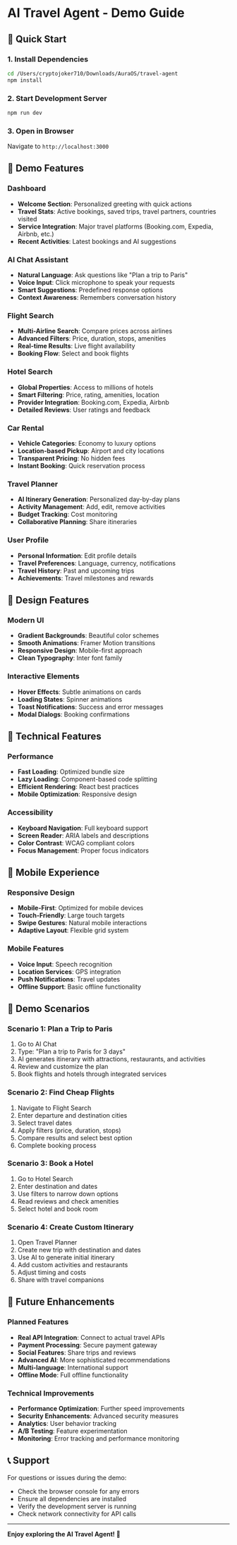# AI Travel Agent - Demo Guide

## 🚀 Quick Start

### 1. Install Dependencies
```bash
cd /Users/cryptojoker710/Downloads/AuraOS/travel-agent
npm install
```

### 2. Start Development Server
```bash
npm run dev
```

### 3. Open in Browser
Navigate to `http://localhost:3000`

## 🎯 Demo Features

### Dashboard
- **Welcome Section**: Personalized greeting with quick actions
- **Travel Stats**: Active bookings, saved trips, travel partners, countries visited
- **Service Integration**: Major travel platforms (Booking.com, Expedia, Airbnb, etc.)
- **Recent Activities**: Latest bookings and AI suggestions

### AI Chat Assistant
- **Natural Language**: Ask questions like "Plan a trip to Paris"
- **Voice Input**: Click microphone to speak your requests
- **Smart Suggestions**: Predefined response options
- **Context Awareness**: Remembers conversation history

### Flight Search
- **Multi-Airline Search**: Compare prices across airlines
- **Advanced Filters**: Price, duration, stops, amenities
- **Real-time Results**: Live flight availability
- **Booking Flow**: Select and book flights

### Hotel Search
- **Global Properties**: Access to millions of hotels
- **Smart Filtering**: Price, rating, amenities, location
- **Provider Integration**: Booking.com, Expedia, Airbnb
- **Detailed Reviews**: User ratings and feedback

### Car Rental
- **Vehicle Categories**: Economy to luxury options
- **Location-based Pickup**: Airport and city locations
- **Transparent Pricing**: No hidden fees
- **Instant Booking**: Quick reservation process

### Travel Planner
- **AI Itinerary Generation**: Personalized day-by-day plans
- **Activity Management**: Add, edit, remove activities
- **Budget Tracking**: Cost monitoring
- **Collaborative Planning**: Share itineraries

### User Profile
- **Personal Information**: Edit profile details
- **Travel Preferences**: Language, currency, notifications
- **Travel History**: Past and upcoming trips
- **Achievements**: Travel milestones and rewards

## 🎨 Design Features

### Modern UI
- **Gradient Backgrounds**: Beautiful color schemes
- **Smooth Animations**: Framer Motion transitions
- **Responsive Design**: Mobile-first approach
- **Clean Typography**: Inter font family

### Interactive Elements
- **Hover Effects**: Subtle animations on cards
- **Loading States**: Spinner animations
- **Toast Notifications**: Success and error messages
- **Modal Dialogs**: Booking confirmations

## 🔧 Technical Features

### Performance
- **Fast Loading**: Optimized bundle size
- **Lazy Loading**: Component-based code splitting
- **Efficient Rendering**: React best practices
- **Mobile Optimization**: Responsive design

### Accessibility
- **Keyboard Navigation**: Full keyboard support
- **Screen Reader**: ARIA labels and descriptions
- **Color Contrast**: WCAG compliant colors
- **Focus Management**: Proper focus indicators

## 📱 Mobile Experience

### Responsive Design
- **Mobile-First**: Optimized for mobile devices
- **Touch-Friendly**: Large touch targets
- **Swipe Gestures**: Natural mobile interactions
- **Adaptive Layout**: Flexible grid system

### Mobile Features
- **Voice Input**: Speech recognition
- **Location Services**: GPS integration
- **Push Notifications**: Travel updates
- **Offline Support**: Basic offline functionality

## 🎯 Demo Scenarios

### Scenario 1: Plan a Trip to Paris
1. Go to AI Chat
2. Type: "Plan a trip to Paris for 3 days"
3. AI generates itinerary with attractions, restaurants, and activities
4. Review and customize the plan
5. Book flights and hotels through integrated services

### Scenario 2: Find Cheap Flights
1. Navigate to Flight Search
2. Enter departure and destination cities
3. Select travel dates
4. Apply filters (price, duration, stops)
5. Compare results and select best option
6. Complete booking process

### Scenario 3: Book a Hotel
1. Go to Hotel Search
2. Enter destination and dates
3. Use filters to narrow down options
4. Read reviews and check amenities
5. Select hotel and book room

### Scenario 4: Create Custom Itinerary
1. Open Travel Planner
2. Create new trip with destination and dates
3. Use AI to generate initial itinerary
4. Add custom activities and restaurants
5. Adjust timing and costs
6. Share with travel companions

## 🚀 Future Enhancements

### Planned Features
- **Real API Integration**: Connect to actual travel APIs
- **Payment Processing**: Secure payment gateway
- **Social Features**: Share trips and reviews
- **Advanced AI**: More sophisticated recommendations
- **Multi-language**: International support
- **Offline Mode**: Full offline functionality

### Technical Improvements
- **Performance Optimization**: Further speed improvements
- **Security Enhancements**: Advanced security measures
- **Analytics**: User behavior tracking
- **A/B Testing**: Feature experimentation
- **Monitoring**: Error tracking and performance monitoring

## 📞 Support

For questions or issues during the demo:
- Check the browser console for any errors
- Ensure all dependencies are installed
- Verify the development server is running
- Check network connectivity for API calls

---

**Enjoy exploring the AI Travel Agent! 🎉**
